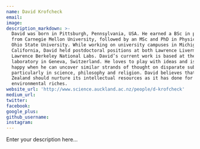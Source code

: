 ```yaml
---
name: David Krofcheck
email:
image:
description_markdown: >-
  David was born in Pittsburgh, Pennsylvania, USA. He earned a BSc in physics
  from Carnegie Mellon University, followed by an MSc and PhD in Physics from
  Ohio State University. While working on university campuses in Michigan and
  California, David held postdoctoral positions at both Lawrence Livermore and
  Lawrence Berkeley National Labs. David’s current work is based at the CERN
  laboratory in Geneva, Switzerland. He loves to play with ideas and is most
  happy when he can uncover similar strands of thought on disparate subjects,
  particularly in science, philosophy and religion. David believes that New
  Zealand should nurture its intellectual resources as it has done for its
  environmental riches.
website_url: 'http://www.science.auckland.ac.nz/people/d-krofcheck'
medium_url:
twitter:
facebook:
google_plus:
github_username:
instagram:
---
```


Enter your description here...

